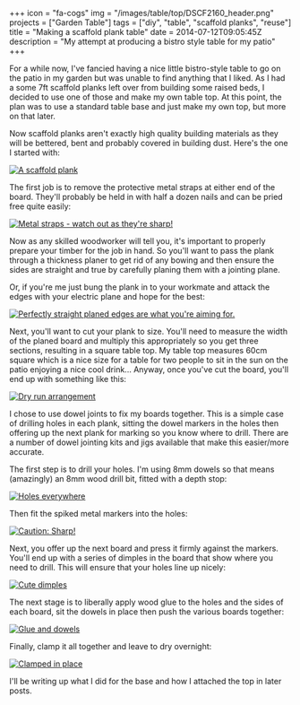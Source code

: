 +++
icon = "fa-cogs"
img = "/images/table/top/DSCF2160_header.png"
projects = ["Garden Table"]
tags = ["diy", "table", "scaffold planks", "reuse"]
title = "Making a scaffold plank table"
date = 2014-07-12T09:05:45Z
description = "My attempt at producing a bistro style table for my patio"
+++

[planks_thumb]: /images/table/top/DSCF2153_thumb.png
[planks]: /images/table/top/DSCF2153.png
[straps_thumb]: /images/table/top/DSCF2156_thumb.png
[straps]: /images/table/top/DSCF2156.png
[planed_thumb]: /images/table/top/DSCF2157_thumb.png
[planed]: /images/table/top/DSCF2157.png
[cut_thumb]: /images/table/top/DSCF2160_thumb.png
[cut]: /images/table/top/DSCF2160.png
[drilling_thumb]: /images/table/top/DSCF2162_thumb.png
[drilling]: /images/table/top/DSCF2162.png
[marking_thumb]: /images/table/top/DSCF2164_thumb.png
[marking]: /images/table/top/DSCF2164.png
[marked_thumb]: /images/table/top/DSCF2166_thumb.png
[marked]: /images/table/top/DSCF2166.png
[dowels_thumb]: /images/table/top/DSCF2168_thumb.png
[dowels]: /images/table/top/DSCF2168.png
[finished_thumb]: /images/table/top/DSCF2172_thumb.png
[finished]: /images/table/top/DSCF2172.png

For a while now, I've fancied having a nice little bistro-style table to go on the patio in my garden but was unable to find anything that I liked. As I had a some 7ft scaffold planks left over from building some raised beds, I decided to use one of those and make my own table top. At this point, the plan was to use a standard table base and just make my own top, but more on that later.

Now scaffold planks aren't exactly high quality building materials as they will be bettered, bent and probably covered in building dust. Here's the one I started with:

[![A scaffold plank][planks_thumb]][planks]

The first job is to remove the protective metal straps at either end of the board. They'll probably be held in with half a dozen nails and can be pried free quite easily:

[![Metal straps - watch out as they're sharp!][straps_thumb]][straps]

Now as any skilled woodworker will tell you, it's important to properly prepare your timber for the job in hand. So you'll want to pass the plank through a thickness planer to get rid of any bowing and then ensure the sides are straight and true by carefully planing them with a jointing plane.

Or, if you're me just bung the plank in to your workmate and attack the edges with your electric plane and hope for the best:

[![Perfectly straight planed edges are what you're aiming for.][planed_thumb]][planed]

Next, you'll want to cut your plank to size. You'll need to measure the width of the planed board and multiply this appropriately so you get three sections, resulting in a square table top. My table top measures 60cm square which is a nice size for a table for two people to sit in the sun on the patio enjoying a nice cool drink... Anyway, once you've cut the board, you'll end up with something like this:

[![Dry run arrangement][cut_thumb]][cut]

I chose to use dowel joints to fix my boards together. This is a simple case of drilling holes in each plank, sitting the dowel markers in the holes then offering up the next plank for marking so you know where to drill. There are a number of dowel jointing kits and jigs available that make this easier/more accurate.

The first step is to drill your holes. I'm using 8mm dowels so that means (amazingly) an 8mm wood drill bit, fitted with a depth stop:

[![Holes everywhere][drilling_thumb]][drilling]

Then fit the spiked metal markers into the holes:

[![Caution: Sharp!][marking_thumb]][marking]

Next, you offer up the next board and press it firmly against the markers. You'll end up with a series of dimples in the board that show where you need to drill. This will ensure that your holes line up nicely:

[![Cute dimples][marked_thumb]][marked]

The next stage is to liberally apply wood glue to the holes and the sides of each board, sit the dowels in place then push the various boards together:

[![Glue and dowels][dowels_thumb]][dowels]

Finally, clamp it all together and leave to dry overnight:

[![Clamped in place][finished_thumb]][finished]

I'll be writing up what I did for the base and how I attached the top in later posts.
